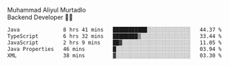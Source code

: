 Muhammad Aliyul Murtadlo
<br>
Backend Developer 👨‍💻
<br>
<!--START_SECTION:waka-->

```txt
Java              8 hrs 41 mins   ███████████░░░░░░░░░░░░░░   44.37 %
TypeScript        6 hrs 32 mins   ████████▒░░░░░░░░░░░░░░░░   33.44 %
JavaScript        2 hrs 9 mins    ██▓░░░░░░░░░░░░░░░░░░░░░░   11.05 %
Java Properties   46 mins         █░░░░░░░░░░░░░░░░░░░░░░░░   03.94 %
XML               38 mins         ▓░░░░░░░░░░░░░░░░░░░░░░░░   03.30 %
```

<!--END_SECTION:waka-->
